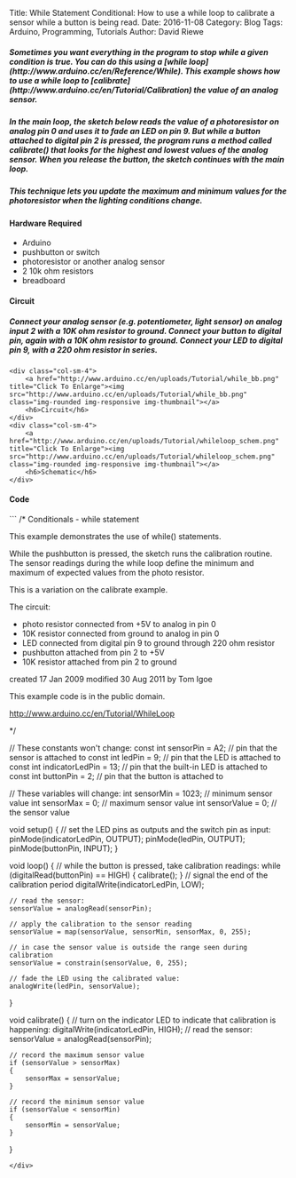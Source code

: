 Title: While Statement Conditional: How to use a while loop to calibrate a sensor while a button is being read.
Date: 2016-11-08
Category: Blog
Tags: Arduino, Programming, Tutorials
Author: David Riewe

<style>
h6 {
    text-align: center;
}
</style>

 <div class="jumbotron">
<h5>Sometimes you want everything in the program to stop while a given condition is true. You can do this using a [while loop](http://www.arduino.cc/en/Reference/While). This example shows how to use a while loop to [calibrate](http://www.arduino.cc/en/Tutorial/Calibration) the value of an analog sensor.</h5>

<h5>In the main loop, the sketch below reads the value of a photoresistor on analog pin 0 and uses it to fade an LED on pin 9. But while a button attached to digital pin 2 is pressed, the program runs a method called calibrate() that looks for the highest and lowest values of the analog sensor. When you release the button, the sketch continues with the main loop.</h5>

<h5>This technique lets you update the maximum and minimum values for the photoresistor when the lighting conditions change.</h5>

<h4>Hardware Required</h4>
<ul>
<li>Arduino</li>
<li>pushbutton or switch</li>
<li>photoresistor or another analog sensor</li>
<li>2 10k ohm resistors</li>
<li>breadboard</li>
</ul>

<h4>Circuit</h4>
<div class="container-fluid">
<row>
    <div class="col-sm-4">
        <p><h5>Connect your analog sensor (e.g. potentiometer, light sensor) on analog input 2 with a 10K ohm resistor to ground. Connect your button to digital pin, again with a 10K ohm resistor to ground. Connect your LED to digital pin 9, with a 220 ohm resistor in series.</h5></p>
    </div>

    <div class="col-sm-4">
        <a href="http://www.arduino.cc/en/uploads/Tutorial/while_bb.png" title="Click To Enlarge"><img src="http://www.arduino.cc/en/uploads/Tutorial/while_bb.png" class="img-rounded img-responsive img-thumbnail"></a>
        <h6>Circuit</h6>
    </div>
    <div class="col-sm-4">
        <a href="http://www.arduino.cc/en/uploads/Tutorial/whileloop_schem.png" title="Click To Enlarge"><img src="http://www.arduino.cc/en/uploads/Tutorial/whileloop_schem.png" class="img-rounded img-responsive img-thumbnail"></a>
        <h6>Schematic</h6>
    </div>
</row>
</div>

<h4>Code</h4> 
```
/*
  Conditionals - while statement

 This example demonstrates the use of  while() statements.

 While the pushbutton is pressed, the sketch runs the calibration routine.
 The  sensor readings during the while loop define the minimum and maximum
 of expected values from the photo resistor.

 This is a variation on the calibrate example.

 The circuit:
 * photo resistor connected from +5V to analog in pin 0
 * 10K resistor connected from ground to analog in pin 0
 * LED connected from digital pin 9 to ground through 220 ohm resistor
 * pushbutton attached from pin 2 to +5V
 * 10K resistor attached from pin 2 to ground

 created 17 Jan 2009
 modified 30 Aug 2011
 by Tom Igoe

 This example code is in the public domain.

 http://www.arduino.cc/en/Tutorial/WhileLoop

 */


// These constants won't change:
const int sensorPin = A2;       // pin that the sensor is attached to
const int ledPin = 9;           // pin that the LED is attached to
const int indicatorLedPin = 13; // pin that the built-in LED is attached to
const int buttonPin = 2;        // pin that the button is attached to


// These variables will change:
int sensorMin = 1023;  // minimum sensor value
int sensorMax = 0;     // maximum sensor value
int sensorValue = 0;         // the sensor value

void setup()
{
    // set the LED pins as outputs and the switch pin as input:
    pinMode(indicatorLedPin, OUTPUT);
    pinMode(ledPin, OUTPUT);
    pinMode(buttonPin, INPUT);
}

void loop()
{
    // while the button is pressed, take calibration readings:
    while (digitalRead(buttonPin) == HIGH)
    {
        calibrate();
    }
    // signal the end of the calibration period
    digitalWrite(indicatorLedPin, LOW);

    // read the sensor:
    sensorValue = analogRead(sensorPin);

    // apply the calibration to the sensor reading
    sensorValue = map(sensorValue, sensorMin, sensorMax, 0, 255);

    // in case the sensor value is outside the range seen during calibration
    sensorValue = constrain(sensorValue, 0, 255);

    // fade the LED using the calibrated value:
    analogWrite(ledPin, sensorValue);
}

void calibrate()
{
    // turn on the indicator LED to indicate that calibration is happening:
    digitalWrite(indicatorLedPin, HIGH);
    // read the sensor:
    sensorValue = analogRead(sensorPin);

    // record the maximum sensor value
    if (sensorValue > sensorMax)
    {
        sensorMax = sensorValue;
    }

    // record the minimum sensor value
    if (sensorValue < sensorMin)
    {
        sensorMin = sensorValue;
    }
}
```
</div>
